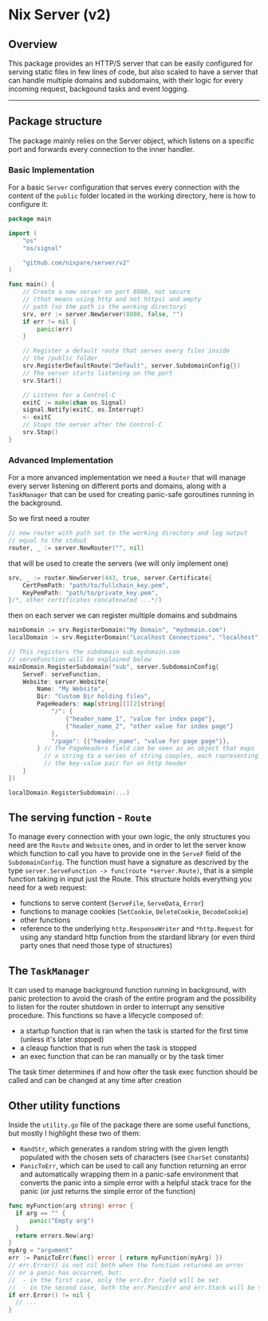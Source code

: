 # Nix Server (v2)

## Overview
This package provides an HTTP/S server that can be easily
configured for serving static files in few lines of code,
but also scaled to have a server that can handle multiple
domains and subdomains, with their logic for every incoming
request, backgound tasks and event logging.

---

## Package structure
The package mainly relies on the Server object, which listens on
a specific port and forwards every connection to the inner handler.

### Basic Implementation
For a basic `Server` configuration that serves every connection with the content of the `public` folder located in the working directory,
here is how to configure it:
```go
package main

import (
	"os"
	"os/signal"

	"github.com/nixpare/server/v2"
)

func main() {
	// Create a new server on port 8080, not secure
	// (that means using http and not https) and empty
	// path (so the path is the working directory)
	srv, err := server.NewServer(8080, false, "")
	if err != nil {
		panic(err)
	}

	// Register a default route that serves every files inside
	// the /public folder
	srv.RegisterDefaultRoute("Default", server.SubdomainConfig{})
	// The server starts listening on the port
	srv.Start()

	// Listens for a Control-C
	exitC := make(chan os.Signal)
	signal.Notify(exitC, os.Interrupt)
	<- exitC
	// Stops the server after the Control-C
	srv.Stop()
}
```
### Advanced Implementation
For a more anvanced implementation we need a `Router` that will
manage every server listening on different ports and domains,
along with a `TaskManager` that can be used for creating panic-safe
goroutines running in the background.

So we first need a router
```go
// new router with path set to the working directory and log output
// equal to the stdout
router, _ := server.NewRouter("", nil)
```
that will be used to create the servers (we will only implement one)
```go
srv, _ := router.NewServer(443, true, server.Certificate{
	CertPemPath: "path/to/fullchain_key.pem",
	KeyPemPath: "path/to/private_key.pem",
}/*, other certificates concatenated ...*/)
```
then on each server we can register multiple domains and subdmains
```go
mainDomain := srv.RegisterDomain("My Domain", "mydomain.com")
localDomain := srv.RegisterDomain("Localhost Connections", "localhost")

// This registers the subdomain sub.mydomain.com
// serveFunction will be explained below
mainDomain.RegisterSubdomain("sub", server.SubdomainConfig{
	ServeF: serveFunction,
	Website: server.Website{
		Name: "My Website",
		Dir: "Custom Dir holding files",
		PageHeaders: map[string][][2]string{
			"/": {
				{"header_name_1", "value for index page"},
				{"header_name_2", "other value for index page"}
			},
			"/page": {{"header_name", "value for page page"}},
		} // The PageHeaders field can be seen as an object that maps
		  // a string to a series of string couples, each rapresenting
		  // the key-value pair for an http header
	}
})

localDomain.RegisterSubdomain(...)
```

## The serving function - `Route`
To manage every connection with your own logic, the only structures
you need are the `Route` and `Website` ones, and in order to let the
server know which function to call you have to provide one in the
`ServeF` field of the `SubdomainConfig`.
The function must have a signature as descrived by the type
`server.ServeFunction -> func(route *server.Route)`, that is a simple
function taking in input just the Route. This structure holds
everything you need for a web request:
  + functions to serve content (`ServeFile`, `ServeData`, `Error`)
  + functions to manage cookies (`SetCookie`, `DeleteCookie`, `DecodeCookie`)
  + other functions
  + reference to the underlying `http.ResponseWriter` and `*http.Request`
  for using any standard http function from the stardard library
  (or even third party ones that need those type of structures)

## The `TaskManager`
It can used to manage background function running in background,
with panic protection to avoid the crash of the entire program and
the possibility to listen for the router shutdown in order to
interrupt any sensitive procedure. This functions so have a lifecycle
composed of:
 + a startup function that is ran when the task is started for the first time (unless it's later stopped)
 + a cleaup function that is run when the task is stopped
 + an exec function that can be ran manually or by the task timer

The task timer determines if and how ofter the task exec function should be called and can be changed at any time after creation

## Other utility functions
Inside the `utility.go` file of the package there are some useful 
functions, but mostly I highlight these two of them:
 + `RandStr`, which generates a random string with the given length
  populated with the chosen sets of characters (see `CharSet` constants)
 + `PanicToErr`, which can be used to call any function returning an
  error and automatically wrapping them in a panic-safe environment
  that converts the panic into a simple error with a helpful
  stack trace for the panic (or just returns the simple error of
  the function)
  ```go
  func myFunction(arg string) error {
	if arg == "" {
		panic("Empty arg")
	}
	return errors.New(arg)
  }
  myArg = "argument"
  err := PanicToErr(func() error { return myFunction(myArg) })
  // err.Error() is not nil both when the function returned an error
  // or a panic has occurred, but:
  //  - in the first case, only the err.Err field will be set
  //  - in the second case, both the err.PanicErr and err.Stack will be set
  if err.Error() != nil {
	// ...
  }
  ```
